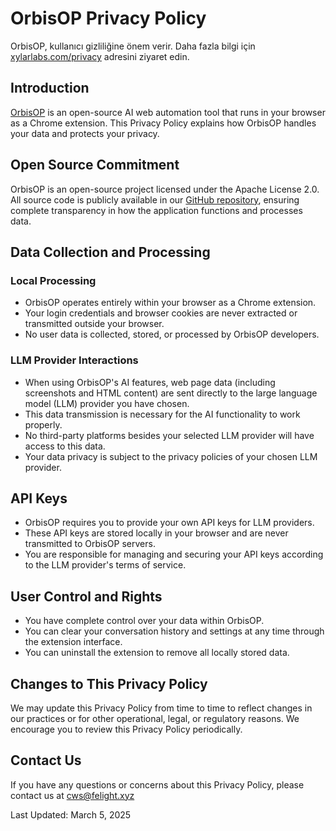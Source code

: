 # OrbisOP Privacy Policy

OrbisOP, kullanıcı gizliliğine önem verir. Daha fazla bilgi için [xylarlabs.com/privacy](https://xylarlabs.com/privacy) adresini ziyaret edin.

## Introduction

[OrbisOP](https://github.com/orbisop/orbisop) is an open-source AI web automation tool that runs in your browser as a Chrome extension. This Privacy Policy explains how OrbisOP handles your data and protects your privacy.

## Open Source Commitment

OrbisOP is an open-source project licensed under the Apache License 2.0. All source code is publicly available in our [GitHub repository](https://github.com/orbisop/orbisop), ensuring complete transparency in how the application functions and processes data.

## Data Collection and Processing

### Local Processing
- OrbisOP operates entirely within your browser as a Chrome extension.
- Your login credentials and browser cookies are never extracted or transmitted outside your browser.
- No user data is collected, stored, or processed by OrbisOP developers.

### LLM Provider Interactions
- When using OrbisOP's AI features, web page data (including screenshots and HTML content) are sent directly to the large language model (LLM) provider you have chosen.
- This data transmission is necessary for the AI functionality to work properly.
- No third-party platforms besides your selected LLM provider will have access to this data.
- Your data privacy is subject to the privacy policies of your chosen LLM provider.

## API Keys

- OrbisOP requires you to provide your own API keys for LLM providers.
- These API keys are stored locally in your browser and are never transmitted to OrbisOP servers.
- You are responsible for managing and securing your API keys according to the LLM provider's terms of service.

## User Control and Rights

- You have complete control over your data within OrbisOP.
- You can clear your conversation history and settings at any time through the extension interface.
- You can uninstall the extension to remove all locally stored data.

## Changes to This Privacy Policy

We may update this Privacy Policy from time to time to reflect changes in our practices or for other operational, legal, or regulatory reasons. We encourage you to review this Privacy Policy periodically.

## Contact Us

If you have any questions or concerns about this Privacy Policy, please contact us at cws@felight.xyz

Last Updated: March 5, 2025